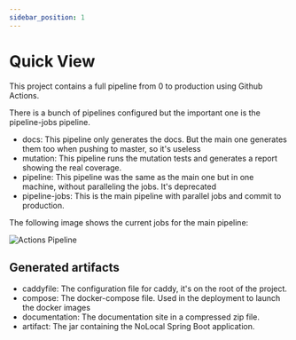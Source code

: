 ```yaml
---
sidebar_position: 1
---
```


# Quick View

This project contains a full pipeline from 0 to production using Github Actions.

There is a bunch of pipelines configured but the important one is the pipeline-jobs pipeline.

 * docs: This pipeline only generates the docs. But the main one generates them too when pushing to master, so it's useless
 * mutation: This pipeline runs the mutation tests and generates a report showing the real coverage.
 * pipeline: This pipeline was the same as the main one but in one machine, without paralleling the jobs. It's deprecated
 * pipeline-jobs: This is the main pipeline with parallel jobs and commit to production.

The following image shows the current jobs for the main pipeline:

![Actions Pipeline](/img/developer/pipeline.png)

## Generated artifacts

 * caddyfile: The configuration file for caddy, it's on the root of the project.
 * compose: The docker-compose file. Used in the deployment to launch the docker images
 * documentation: The documentation site in a compressed zip file.
 * artifact: The jar containing the NoLocal Spring Boot application.